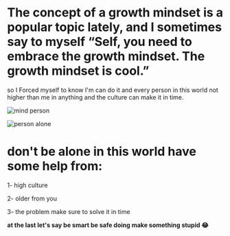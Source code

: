 # The concept of a growth mindset is a popular topic lately, and I sometimes say to myself “Self, you need to embrace the growth mindset. The growth mindset is cool.” 
so I Forced myself to know I'm can do it and every person in this world not higher than me in anything and the culture can make it in time.

![mind person](https://image.shutterstock.com/image-illustration/brain-function-symbol-psychology-mind-260nw-722100127.jpg)

![person alone](https://images.theconversation.com/files/296489/original/file-20191010-188835-1sl8qwq.jpg?ixlib=rb-1.1.0&rect=7%2C185%2C4285%2C2681&q=45&auto=format&w=496&fit=clip)

# don't be alone in this world have some help from:

1- high culture

2- older from you

3- the problem make sure to solve it in time

**at the last let's say be smart be safe doing make something stupid 😂**
